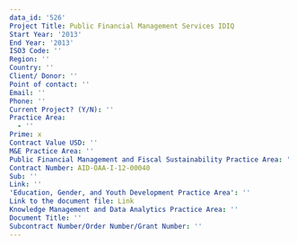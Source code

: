 ```yaml
---
data_id: '526'
Project Title: Public Financial Management Services IDIQ
Start Year: '2013'
End Year: '2013'
ISO3 Code: ''
Region: ''
Country: ''
Client/ Donor: ''
Point of contact: ''
Email: ''
Phone: ''
Current Project? (Y/N): ''
Practice Area:
  - ''
Prime: x
Contract Value USD: ''
M&E Practice Area: ''
Public Financial Management and Fiscal Sustainability Practice Area: ''
Contract Number: AID-OAA-I-12-00040
Sub: ''
Link: ''
'Education, Gender, and Youth Development Practice Area': ''
Link to the document file: Link
Knowledge Management and Data Analytics Practice Area: ''
Document Title: ''
Subcontract Number/Order Number/Grant Number: ''
---
```

